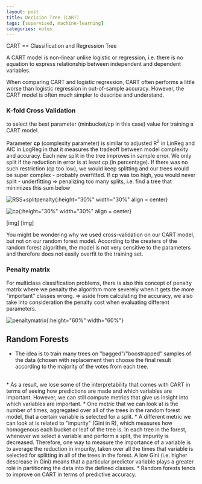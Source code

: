 ```yaml
---
layout: post
title: Decision Tree (CART)
tags: [supervised, machine-learning]
categories: notes
---
```

CART == Classification and Regression Tree

A CART model is non-linear unlike logistic or regression, i.e. there is no equation to express relationship between independent and dependent variables.

When comparing CART and logistic regression, CART often performs a little worse than logistic regression in out-of-sample accuracy. However, the CART model is often much simpler to describe and understand.

### K-fold Cross Validation
to select the best parameter (minbucket/cp in this case) value for training a CART model. 

Parameter **cp** (complexity parameter) is similar to adjusted R<sup>2</sup> in LinReg and AIC in LogReg in that it measures the tradeoff between model complexity and accuracy. Each new split in the tree improves in sample error. We only split if the reduction in error is at least cp (in percentage).
If there was no such restriction (cp too low), we would keep splitting and our trees would be super complex - probably overfitted. If cp was too high, you would never split - underfitting => penalizing too many splits, i.e. find a tree that minimizes this sum below

![RSS+splitpenalty](../../img/post-img/supervised/tree/2.png){:height="30%" width="30%" align = center}

![cp](../../img/post-img/supervised/tree/3.png){:height="30%" width="30%" align = center}


[img]
[img]

You might be wondering why we used cross-validation on our CART model, but not on our random forest model. According to the creaters of the random forest algorithm, the model is not very sensitive to the parameters and therefore does not easily overfit to the training set.

### Penalty matrix
For multiclass classification problems, there is also this concept of penalty matrix where we penalty the algorithm more severely when it gets the more "important" classes wrong. 
=> aside from calculating the accuracy, we also take into consideration the penalty cost when evaluating different parameters. 

 ![penaltymatrix](../../img/post-img/supervised/tree/1.png){:height="60%" width="60%"}


## Random Forests
* The idea is to train many trees on "bagged"/"boostrapped" samples  of the data (chosen with replacement then choose the final result according to the majority of the votes from each tree.
<br>
* As a result, we lose some of the interpretability that comes with CART in terms of seeing how predictions are made and which variables are important. However, we can still compute metrics that give us insight into which variables are important.
    * One metric that we can look at is the number of times, aggregated over all of the trees in the random forest model, that a certain variable is selected for a split.
    * A different metric we can look at is related to "impurity" (Gini in R), which measures how homogenous each bucket or leaf of the tree is. In each tree in the forest, whenever we select a variable and perform a split, the impurity is decreased. Therefore, one way to measure the importance of a variable is to average the reduction in impurity, taken over all the times that variable is selected for splitting in all of the trees in the forest. A low Gini (i.e. higher descrease in Gini) means that a particular predictor variable plays a greater role in partitioning the data into the defined classes.
* Random forests tends to improve on CART in terms of predictive accuracy. 